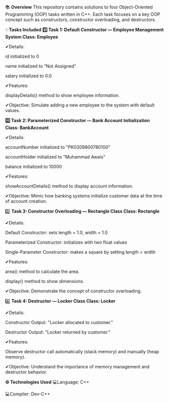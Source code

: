 📚 **Overview**
This repository contains solutions to four Object-Oriented Programming (OOP) tasks written in C++.
Each task focuses on a key OOP concept such as constructors, constructor overloading, and destructors.

✨**Tasks Included**
**1️⃣ Task 1: Default Constructor — Employee Management System
Class: Employee**

✔Details:

id initialized to 0

name initialized to "Not Assigned"

salary initialized to 0.0

✔Features:

displayDetails() method to show employee information.

✔Objective:
Simulate adding a new employee to the system with default values.

**2️⃣ Task 2: Parameterized Constructor — Bank Account Initialization
Class: BankAccount**

✔Details:

accountNumber initialized to "PK0309800780100"

accountHolder initialized to "Muhammad Awais"

balance initialized to 10000

✔Features:

showAccountDetails() method to display account information.

✔Objective:
Mimic how banking systems initialize customer data at the time of account creation.

3️⃣ **Task 3: Constructor Overloading — Rectangle Class
Class: Rectangle**

✔Details:

Default Constructor: sets length = 1.0, width = 1.0

Parameterized Constructor: initializes with two float values

Single-Parameter Constructor: makes a square by setting length = width

✔Features:

area() method to calculate the area.

display() method to show dimensions.

✔Objective:
Demonstrate the concept of constructor overloading.

4️⃣ **Task 4: Destructor — Locker Class
Class: Locker**

✔Details:

Constructor Output: "Locker allocated to customer."

Destructor Output: "Locker returned by customer."

✔Features:

Observe destructor call automatically (stack memory) and manually (heap memory).

✔Objective:
Understand the importance of memory management and destructor behavior.

**⚙️ Technologies Used**
💻Language: C++

💻Compiler: Dev-C++
